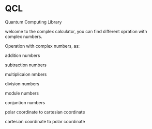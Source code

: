 # QCL
Quantum Computing Library


welcome to the complex calculator, you can find different opration with complex numbers.



Operation with complex numbers, as:




  addition numbers
  
  
  subtraction numbers
  
  
  multiplicaion nmbers
  
  
  division numbers
  
  
  module numbers
  
  
  
  conjuntion numbers
  
  
  polar coordinate to cartesian coordinate
  
  
  
  cartesian coordinate to polar coordinate
  

